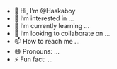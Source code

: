 - 👋 Hi, I’m @Haskaboy
- 👀 I’m interested in ...
- 🌱 I’m currently learning ...
- 💞️ I’m looking to collaborate on ...
- 📫 How to reach me ...
- 😄 Pronouns: ...
- ⚡ Fun fact: ...

<!---
Haskaboy/Haskaboy is a ✨ special ✨ repository because its `README.md` (this file) appears on your GitHub profile.
You can click the Preview link to take a look at your changes.
--->
